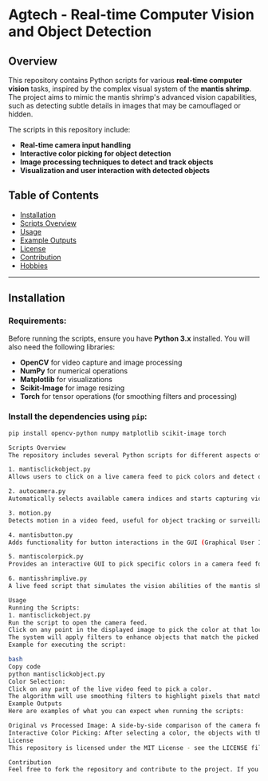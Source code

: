 # Agtech - Real-time Computer Vision and Object Detection

## Overview

This repository contains Python scripts for various **real-time computer vision** tasks, inspired by the complex visual system of the **mantis shrimp**. The project aims to mimic the mantis shrimp's advanced vision capabilities, such as detecting subtle details in images that may be camouflaged or hidden.

The scripts in this repository include:
- **Real-time camera input handling**
- **Interactive color picking for object detection**
- **Image processing techniques to detect and track objects**
- **Visualization and user interaction with detected objects**

## Table of Contents
- [Installation](#installation)
- [Scripts Overview](#scripts-overview)
- [Usage](#usage)
- [Example Outputs](#example-outputs)
- [License](#license)
- [Contribution](#contribution)
- [Hobbies](#hobbies)

---

## Installation

### Requirements:
Before running the scripts, ensure you have **Python 3.x** installed. You will also need the following libraries:

- **OpenCV** for video capture and image processing
- **NumPy** for numerical operations
- **Matplotlib** for visualizations
- **Scikit-Image** for image resizing
- **Torch** for tensor operations (for smoothing filters and processing)

### Install the dependencies using `pip`:

```bash
pip install opencv-python numpy matplotlib scikit-image torch

Scripts Overview
The repository includes several Python scripts for different aspects of the project:

1. mantisclickobject.py
Allows users to click on a live camera feed to pick colors and detect objects based on the selected color. It uses OpenCV for video capture and Matplotlib for visualizing the interaction.

2. autocamera.py
Automatically selects available camera indices and starts capturing video from the first available camera.

3. motion.py
Detects motion in a video feed, useful for object tracking or surveillance applications.

4. mantisbutton.py
Adds functionality for button interactions in the GUI (Graphical User Interface) to control processes during live video analysis.

5. mantiscolorpick.py
Provides an interactive GUI to pick specific colors in a camera feed for use in detecting similar colors in the image.

6. mantisshrimplive.py
A live feed script that simulates the vision abilities of the mantis shrimp, applying real-time filters to enhance colors or detect specific features in the video stream.

Usage
Running the Scripts:
1. mantisclickobject.py
Run the script to open the camera feed.
Click on any point in the displayed image to pick the color at that location.
The system will apply filters to enhance objects that match the picked color.
Example for executing the script:

bash
Copy code
python mantisclickobject.py
Color Selection:
Click on any part of the live video feed to pick a color.
The algorithm will use smoothing filters to highlight pixels that match the selected color and suppress others.
Example Outputs
Here are examples of what you can expect when running the scripts:

Original vs Processed Image: A side-by-side comparison of the camera feed before and after applying the smoothing filter.
Interactive Color Picking: After selecting a color, the objects with the closest color will be enhanced in the video feed.
License
This repository is licensed under the MIT License - see the LICENSE file for details.

Contribution
Feel free to fork the repository and contribute to the project. If you encounter any bugs or have ideas for improvements, open an issue or create a pull request.
